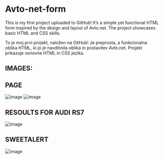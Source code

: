 <h1>Avto-net-form</h1>
This is my first project uploaded to GitHub! It’s a simple yet functional HTML form inspired by the design and layout of Avto.net. The project showcases basic HTML and CSS skills.
<p></p>
To je moj prvi projekt, naložen na GitHub! Je preprosta, a funkcionalna oblika HTML, ki jo je navdihnila oblika in postavitev Avto.net. Projekt prikazuje osnovne HTML in CSS jezika.

<h2>IMAGES:</h2>

<h2>PAGE</h2>

![image](https://github.com/user-attachments/assets/55580ddd-f8e2-4909-b2dd-7694b879f4a8)
![image](https://github.com/user-attachments/assets/e3019085-fa66-4eb9-8726-774eded48a36)

<h2>RESOULTS FOR AUDI RS7</h2>

![image](https://github.com/user-attachments/assets/923996b2-8691-4326-8b47-74d6f6c7193c)

<h2>SWEETALERT</h2>

![image](https://github.com/user-attachments/assets/71be4609-6c89-4a59-95d8-05b3fde21cbe)
